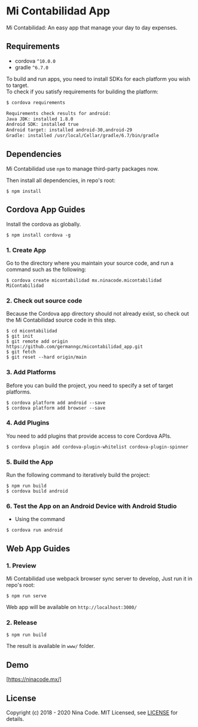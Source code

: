 Mi Contabilidad App
===================

Mi Contabilidad: An easy app that manage your day to day expenses.

## Requirements

* cordova `^10.0.0`
* gradle `^6.7.0`

To build and run apps, you need to install SDKs for each platform you wish to target.  
To check if you satisfy requirements for building the platform:

``` bash
$ cordova requirements

Requirements check results for android:
Java JDK: installed 1.8.0
Android SDK: installed true
Android target: installed android-30,android-29
Gradle: installed /usr/local/Cellar/gradle/6.7/bin/gradle

```

## Dependencies

Mi Contabilidad use `npm` to manage third-party packages now.

Then install all dependencies, in repo's root:

```
$ npm install 
```

## Cordova App Guides

Install the cordova as globally.

```
$ npm install cordova -g
```

### 1. Create App

Go to the directory where you maintain your source code, and run a command such as the following:

```
$ cordova create micontabilidad mx.ninacode.micontabilidad MiContabilidad
```

### 2. Check out source code

Because the Cordova app directory should not already exist, so check out the Mi Contabilidad source code in this step.

```
$ cd micontabilidad  
$ git init   
$ git remote add origin https://github.com/germanngc/micontabilidad_app.git
$ git fetch  
$ git reset --hard origin/main  
```

### 3. Add Platforms

Before you can build the project, you need to specify a set of target platforms.

```
$ cordova platform add android --save
$ cordova platform add browser --save
```

### 4. Add Plugins

You need to add plugins that provide access to core Cordova APIs.

```
$ cordova plugin add cordova-plugin-whitelist cordova-plugin-spinner
```

### 5. Build the App

Run the following command to iteratively build the project:

```
$ npm run build
$ cordova build android
```

### 6. Test the App on an Android Device with Android Studio

* Using the command

```
$ cordova run android
```

## Web App Guides

### 1. Preview

Mi Contabilidad use webpack browser sync server to develop, Just run it in repo's root:

```
$ npm run serve
```

Web app will be available on `http://localhost:3000/`

### 2. Release

```
$ npm run build
```

The result is available in `www/` folder.

## Demo

[https://ninacode.mx/]

## License

Copyright (c) 2018 - 2020 Nina Code. MIT Licensed, see [LICENSE] for details.

[https://ninacode.mx/]: https://ninacode.mx/
[LICENSE]:https://github.com/germanngc/micontabilidad_app/blob/main/LICENSE.md